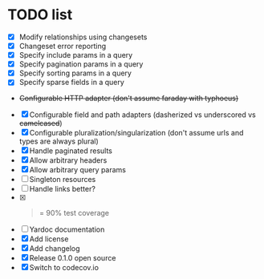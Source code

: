 # TODO list

* [x] Modify relationships using changesets
* [x] Changeset error reporting
* [x] Specify include params in a query
* [x] Specify pagination params in a query
* [x] Specify sorting params in a query
* [x] Specify sparse fields in a query
* ~~Configurable HTTP adapter (don't assume faraday with typhoeus)~~
* [x] Configurable field and path adapters (dasherized vs underscored vs ~~camelcased~~)
* [x] Configurable pluralization/singularization (don't assume urls and types are always plural)
* [x] Handle paginated results
* [x] Allow arbitrary headers
* [x] Allow arbitrary query params
* [ ] Singleton resources
* [ ] Handle links better?
* [x] >= 90% test coverage
* [ ] Yardoc documentation
* [x] Add license
* [x] Add changelog
* [x] Release 0.1.0 open source
* [x] Switch to codecov.io
